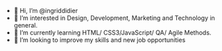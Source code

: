 - 👋 Hi, I’m @ingriddidier
- 👀 I’m interested in Design, Development, Marketing and Technology in general.
- 🌱 I’m currently learning HTML/ CSS3/JavaScript/ QA/ Agile Methods.
- 💞️ I’m looking to improve my skills and new job opportunities

<!---
ingriddidier/ingriddidier is a ✨ special ✨ repository because its `README.md` (this file) appears on your GitHub profile.
You can click the Preview link to take a look at your changes.
--->
